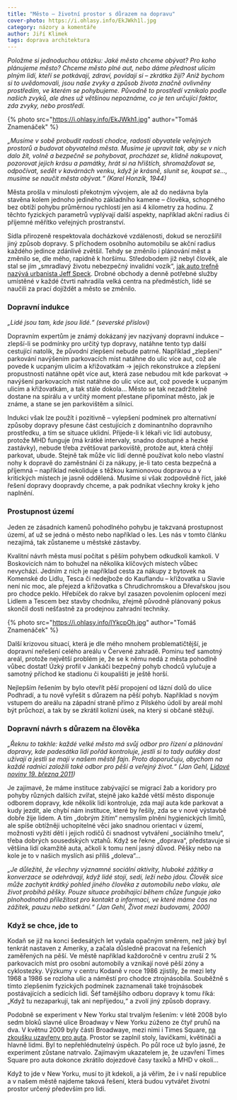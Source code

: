 ```yaml
---
title: "Město – životní prostor s důrazem na dopravu"
cover-photo: https://i.ohlasy.info/EkJWkh1l.jpg
category: názory a komentáře
author: Jiří Klimek
tags: doprava architektura
---
```


*Položme si jednoduchou otázku: Jaké město chceme obývat? Pro koho plánujeme město? Chceme město plné aut, nebo dáme přednost ulicím plným lidí, kteří se potkávají, zdraví, povídají si – zkrátka žijí? Aniž bychom si to uvědomovali, jsou naše zvyky a způsob života značně ovlivněny prostředím, ve kterém se pohybujeme. Původně to prostředí vznikalo podle našich zvyků, ale dnes už většinou nepoznáme, co je ten určující faktor, zda zvyky, nebo prostředí.*

{% photo src="https://i.ohlasy.info/EkJWkh1.jpg" author="Tomáš Znamenáček" %}

*„Musíme v sobě probudit radosti chodce, radosti obyvatele veřejných prostorů a budovat obyvatelná města. Musíme je upravit tak, aby se v nich dalo žít, volně a bezpečně se pohybovat, procházet se, klidně nakupovat, pozorovat jejich krásu a památky, hrát si na hřištích, shromažďovat se, odpočívat, sedět v kavárnách venku, když je krásně, slunit se, koupat se…, musíme se naučit města obývat.“ (Karel Honzík, 1944)*

Města prošla v minulosti překotným vývojem, ale až do nedávna byla stavěna kolem jednoho jediného základního kamene – člověka, schopného bez obtíží pohybu průměrnou rychlostí jen asi 4 kilometry za hodinu. Z těchto fyzických parametrů vyplývají další aspekty, například akční radius či příjemné měřítko veřejných prostranství.

Sídla přirozeně respektovala docházkové vzdálenosti, dokud se nerozšířil jiný způsob dopravy. S příchodem osobního automobilu se akční radius každého jedince zdánlivě zvětšil. Tehdy se změnilo i plánování měst a změnilo se, dle mého, rapidně k horšímu. Středobodem již nebyl člověk, ale stal se jím „smradlavý životu nebezpečný invalidní vozík“, [jak auto trefně nazývá urbanista Jeff Speck](http://www.ted.com/talks/jeff_speck_the_walkable_city). Drobné obchody a denně potřebné služby umístěné v každé čtvrti nahradila velká centra na předměstích, lidé se naučili za prací dojíždět a město se změnilo.

### Dopravní indukce

*„Lidé jsou tam, kde jsou lidé.“ (severské přísloví)*

Dopravním expertům je známý dokázaný jev nazývaný dopravní indukce – zlepší-li se podmínky pro určitý typ dopravy, natáhne tento typ další cestující natolik, že původní zlepšení nebude patrné. Například „zlepšení“ parkování navýšením parkovacích míst natáhne do ulic více aut, což ale povede k ucpaným ulicím a křižovatkám → jejich rekonstrukce a zlepšení propustnosti natáhne opět více aut, která zase nebudou mít kde parkovat → navýšení parkovacích míst natáhne do ulic více aut, což povede k ucpaným ulicím a křižovatkám, a tak stále dokola… Město se tak nezadržitelně dostane na spirálu a v určitý moment přestane připomínat město, jak je známe, a stane se jen parkovištěm a silnicí.

Indukci však lze použít i pozitivně – vylepšení podmínek pro alternativní způsoby dopravy přesune část cestujících z dominantního dopravního prostředku, a tím se situace uklidní. Přijede-li k lékaři víc lidí autobusy, protože MHD funguje (má krátké intervaly, snadno dostupné a hezké zastávky), nebude třeba zvětšovat parkoviště, protože aut, která chtějí parkovat, ubude. Stejně tak může víc lidí denně používat kolo nebo vlastní nohy k dopravě do zaměstnání či za nákupy, je-li tato cesta bezpečná a příjemná – například nekoliduje s těžkou kamionovou dopravou a v kritických místech je jasně oddělená. Musíme si však zodpovědně říct, jaké řešení dopravy doopravdy chceme, a pak podnikat všechny kroky k jeho naplnění.

### Prostupnost území

Jeden ze zásadních kamenů pohodlného pohybu je takzvaná prostupnost území, ať už se jedná o město nebo například o les. Les nás v tomto článku nezajímá, tak zůstaneme u městské zástavby.

Kvalitní návrh města musí počítat s pěším pohybem odkudkoli kamkoli. V Boskovicích nám to bohužel na několika klíčových místech vůbec nevychází. Jedním z nich je například cesta za nákupy z bytovek na Komenské do Lidlu, Tesca či nedejbože do Kauflandu – křižovatka u Slavie není nic moc, ale přejezd a křižovatka s Chrudichromskou a Dřevařskou jsou pro chodce peklo. Hřebíček do rakve byl zasazen povolením oplocení mezi Lidlem a Tescem bez stavby chodníku, zřejmě původně plánovaný pokus skončil dosti nešťastně za prodejnou zahradní techniky.

{% photo src="https://i.ohlasy.info/lYkcpOh.jpg" author="Tomáš Znamenáček" %}

Další krizovou situací, která je dle mého mnohem problematičtější, je dopravní neřešení celého areálu v Červené zahradě. Pominu teď samotný areál, protože největší problém je, že se k němu nedá z města pohodlně vůbec dostat! Úzký profil v Jankáči bezpečný pohyb chodců vylučuje a samotný příchod ke stadionu či koupališti je ještě horší.

Nejlepším řešením by bylo otevřít pěší propojení od lázní dolů do ulice Podhradí, a tu nově vyřešit s důrazem na pěší pohyb. Například s novým vstupem do areálu na západní straně přímo z Pilského údolí by areál mohl být průchozí, a tak by se zkrátil kolizní úsek, na který si občané stěžují.

### Dopravní návrh s důrazem na člověka

*„Řeknu to takhle: každé velké město má svůj odbor pro řízení a plánování dopravy, kde padesátka lidí pořád kontroluje, jestli si to tady auťáky dost užívají a jestli se mají v našem městě fajn. Proto doporučuju, abychom na každé radnici založili také odbor pro pěší a veřejný život.“ (Jan Gehl, [Lidové noviny 19. března 2011](https://data.ohlasy.info/2016/rozhovor-gehl.pdf))*

Je zajímavé, že máme instituce zabývající se migrací žab a koridory pro pohyby různých dalších zvířat, stejně jako každé větší město disponuje odborem dopravy, kde několik lidí kontroluje, zda mají auta kde parkovat a kudy jezdit, ale chybí nám instituce, které by řešily, zda se v nové výstavbě dobře žije lidem. A tím „dobrým žitím“ nemyslím plnění hygienických limitů, ale spíše obtížněji uchopitelné věci jako snadnou orientaci v území, možnosti vyžití dětí i jejich rodičů či snadnost vytváření „sociálního tmelu“, třeba dobrých sousedských vztahů. Když se řekne „doprava“, představuje si většina lidí okamžitě auta, ačkoli k tomu není jasný důvod. Pěšky nebo na kole je to v našich myslích asi příliš „doleva“…

*„Je důležité, že všechny významné sociální aktivity, hluboké zážitky a konverzace se odehrávají, když lidé stojí, sedí, leží nebo jdou. Člověk sice může zachytit krátký pohled jiného člověka z automobilu nebo vlaku, ale život probíhá pěšky. Pouze situace probíhající během chůze funguje jako plnohodnotná příležitost pro kontakt a informaci, ve které máme čas na zážitek, pauzu nebo setkání.“ (Jan Gehl, Život mezi budovami, 2000)*

### Když se chce, jde to

Kodaň se již na konci šedesátých let vydala opačným směrem, než jaký byl tenkrát nastaven z Ameriky, a začala důsledně pracovat na řešeních zaměřených na pěší. Ve městě například každoročně v centru zruší 2 % parkovacích míst pro osobní automobily a vznikají nové pěší zóny a cyklostezky. Výzkumy v centru Kodaně v roce 1986 zjistily, že mezi lety 1968 a 1986 se rozloha ulic a náměstí pro chodce ztrojnásobila. Souběžně s tímto zlepšením fyzických podmínek zaznamenali také trojnásobek postávajících a sedících lidí. Šéf tamějšího odboru dopravy k tomu říká: „Když tu nezaparkují, tak ani nepřijedou,“ a zvolí jiný způsob dopravy.

Podobně se experiment v New Yorku stal trvalým řešením: v létě 2008 bylo sedm bloků slavné ulice Broadway v New Yorku zúženo ze čtyř pruhů na dva. V květnu 2009 byly části Broadwaye, mezi nimi i Times Square, [na zkoušku uzavřeny pro auta](http://www.auto-mat.cz/2012/05/jak-se-zmenil-times-square-v-pesi-zonu/). Prostor se zaplnil stoly, lavičkami, květináči a hlavně lidmi. Byl to nepřehlédnutelný úspěch. Po půl roce už bylo jasné, že experiment zůstane natrvalo. Zajímavým ukazatelem je, že uzavření Times Square pro auta dokonce zkrátilo dojezdové časy taxíků a MHD v okolí…

Když to jde v New Yorku, musí to jít kdekoli, a já věřím, že i v naší republice a v našem městě najdeme taková řešení, která budou vytvářet životní prostor určený především pro lidi.
